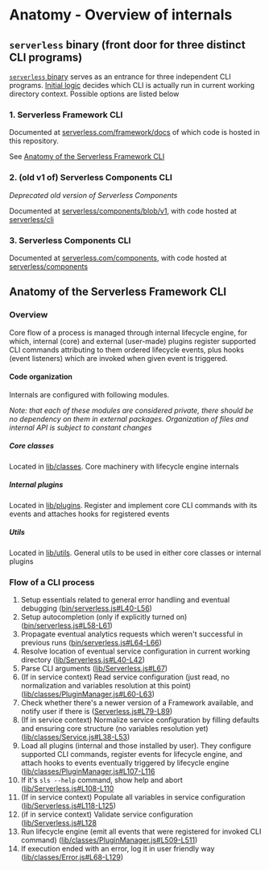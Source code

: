 # Anatomy - Overview of internals

## `serverless` binary (front door for three distinct CLI programs)

[`serverless` binary](https://github.com/serverless/serverless/blob/master/bin/serverless.js) serves as an entrance for three independent CLI programs. [Initial logic](https://github.com/serverless/serverless/blob/ce376e96b0bb15a06ade362134aee2b1848d6113/bin/serverless.js#L25-L38) decides which CLI is actually run in current working directory context. Possible options are listed below

### 1. Serverless Framework CLI

Documented at [serverless.com/framework/docs](https://www.serverless.com/framework/docs/) of which code is hosted in this repository.

See [Anatomy of the Serverless Framework CLI](#anatomy-of-the-serverless-framework-cli)

### 2. (old v1 of) Serverless Components CLI

_Deprecated old version of Serverless Components_

Documented at [serverless/components/blob/v1](https://github.com/serverless/components/blob/v1/README.md), with code hosted at [serverless/cli](https://github.com/serverless/cli)

### 3. Serverless Components CLI

Documented at [serverless.com/components](https://www.serverless.com/components/), with code hosted at [serverless/components](https://github.com/serverless/components)

## Anatomy of the Serverless Framework CLI

### Overview

Core flow of a process is managed through internal lifecycle engine, for which, internal (core) and external (user-made) plugins register supported CLI commands attributing to them ordered lifecycle events, plus hooks (event listeners) which are invoked when given event is triggered.

#### Code organization

Internals are configured with following modules.

_Note: that each of these modules are considered private, there should be no dependency on them in external packages. Organization of files and internal API is subject to constant changes_

##### Core classes

Located in [lib/classes](https://github.com/serverless/serverless/tree/master/lib/classes). Core machinery with lifecycle engine internals

##### Internal plugins

Located in [lib/plugins](https://github.com/serverless/serverless/tree/master/lib/plugins). Register and implement core CLI commands with its events and attaches hooks for registered events

##### Utils

Located in [lib/utils](https://github.com/serverless/serverless/tree/master/lib/utils). General utils to be used in either core classes or internal plugins

### Flow of a CLI process

1. Setup essentials related to general error handling and eventual debugging ([bin/serverless.js#L40-L56](https://github.com/serverless/serverless/blob/ce376e96b0bb15a06ade362134aee2b1848d6113/bin/serverless.js#L40-L56))
1. Setup autocompletion (only if explicitly turned on) ([bin/serverless.js#L58-L61](https://github.com/serverless/serverless/blob/ce376e96b0bb15a06ade362134aee2b1848d6113/bin/serverless.js#L58-L61))
1. Propagate eventual analytics requests which weren't successful in previous runs ([bin/serverless.js#L64-L66](https://github.com/serverless/serverless/blob/ce376e96b0bb15a06ade362134aee2b1848d6113/bin/serverless.js#L64-L66))
1. Resolve location of eventual service configuration in current working directory ([lib/Serverless.js#L40-L42](https://github.com/serverless/serverless/blob/ce376e96b0bb15a06ade362134aee2b1848d6113/lib/Serverless.js#L40-L42))
1. Parse CLI arguments ([lib/Serverless.js#L67](https://github.com/serverless/serverless/blob/ce376e96b0bb15a06ade362134aee2b1848d6113/lib/Serverless.js#L67))
1. (If in service context) Read service configuration (just read, no normalization and variables resolution at this point) ([lib/classes/PluginManager.js#L60-L63](https://github.com/serverless/serverless/blob/master/lib/classes/PluginManager.js#L60-L63))
1. Check whether there's a newer version of a Framework available, and notify user if there is ([Serverless.js#L79-L89](https://github.com/serverless/serverless/blob/ce376e96b0bb15a06ade362134aee2b1848d6113/lib/Serverless.js#L79-L89))
1. (If in service context) Normalize service configuration by filling defaults and ensuring core structure (no variables resolution yet) ([lib/classes/Service.js#L38-L53](https://github.com/serverless/serverless/blob/master/lib/classes/Service.js#L38-L53))
1. Load all plugins (internal and those installed by user). They configure supported CLI commands, register events for lifecycle engine, and attach hooks to events eventually triggered by lifecycle engine ([lib/classes/PluginManager.js#L107-L116](https://github.com/serverless/serverless/blob/ce376e96b0bb15a06ade362134aee2b1848d6113/lib/classes/PluginManager.js#L107-L116)
1. If it's `sls --help` command, show help and abort ([lib/Serverless.js#L108-L110](https://github.com/serverless/serverless/blob/ce376e96b0bb15a06ade362134aee2b1848d6113/lib/Serverless.js#L108-L110)
1. (If in service context) Populate all variables in service configuration ([lib/Serverless.js#L118-L125](https://github.com/serverless/serverless/blob/ce376e96b0bb15a06ade362134aee2b1848d6113/lib/Serverless.js#L118-L125))
1. (if in service context) Validate service configuration ([lib/Serverless.js#L128](https://github.com/serverless/serverless/blob/ce376e96b0bb15a06ade362134aee2b1848d6113/lib/Serverless.js#L128)
1. Run lifecycle engine (emit all events that were registered for invoked CLI command) ([lib/classes/PluginManager.js#L509-L511](https://github.com/serverless/serverless/blob/ce376e96b0bb15a06ade362134aee2b1848d6113/lib/classes/PluginManager.js#L509-L511))
1. If execution ended with an error, log it in user friendly way ([lib/classes/Error.js#L68-L129](https://github.com/serverless/serverless/blob/ce376e96b0bb15a06ade362134aee2b1848d6113/lib/classes/Error.js#L68-L129))

